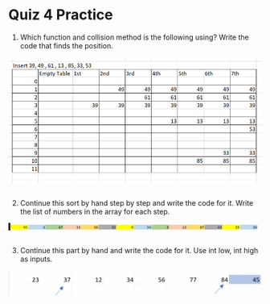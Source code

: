 # Quiz 4 Practice

1) Which function and collision method is the following using? Write the code that finds the position.

![sort](Sort1a.png)

```java


```

2) Continue this sort by hand step by step and write the code for it. Write the list of numbers in the array for each step.

![sort](Sort2.png)


```java


```

3) Continue this part by hand and write the code for it. Use int low, int high as inputs.

![sort](Sort3.png)

```java


```
